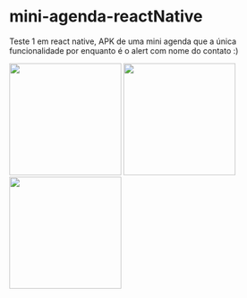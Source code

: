 # mini-agenda-reactNative
Teste 1 em react native, APK de uma mini agenda que a única funcionalidade por enquanto é o alert com nome do contato :)


 <img src="https://cdn.discordapp.com/attachments/857752764577742848/890054093438083122/agenda-02.jpg" width=200px, >

<img src="https://cdn.discordapp.com/attachments/857752764577742848/890054089377984572/agenda-01.jpg" width=200px, >

<img src="https://cdn.discordapp.com/attachments/857752764577742848/890054096223105044/agenda-03.jpg" width=200px, >


